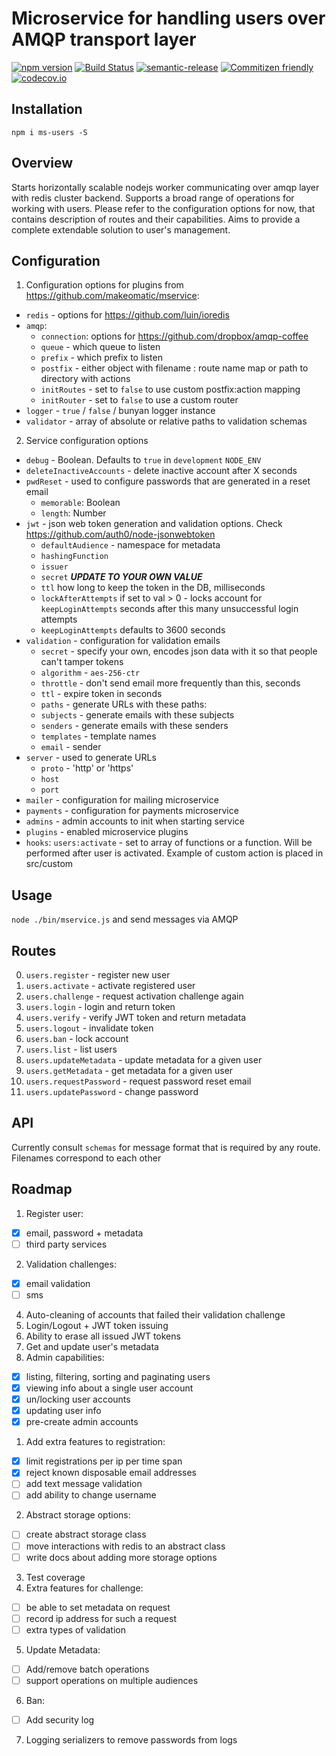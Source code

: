 # Microservice for handling users over AMQP transport layer

[![npm version](https://badge.fury.io/js/ms-users.svg)](https://badge.fury.io/js/ms-users)
[![Build Status](https://semaphoreci.com/api/v1/projects/27a0c3e3-ba64-49e1-a1be-7655eae716b9/632945/shields_badge.svg)](https://semaphoreci.com/makeomatic/ms-users)
[![semantic-release](https://img.shields.io/badge/%20%20%F0%9F%93%A6%F0%9F%9A%80-semantic--release-e10079.svg?style=flat-square)](https://github.com/semantic-release/semantic-release)
[![Commitizen friendly](https://img.shields.io/badge/commitizen-friendly-brightgreen.svg)](http://commitizen.github.io/cz-cli/)
[![codecov.io](https://codecov.io/github/makeomatic/ms-users/coverage.svg?branch=master)](https://codecov.io/github/makeomatic/ms-users?branch=master)

## Installation

`npm i ms-users -S`

## Overview

Starts horizontally scalable nodejs worker communicating over amqp layer with redis cluster backend.
Supports a broad range of operations for working with users. Please refer to the configuration options for now,
that contains description of routes and their capabilities. Aims to provide a complete extendable solution to user's management.

## Configuration

1. Configuration options for plugins from https://github.com/makeomatic/mservice:
  * `redis` - options for https://github.com/luin/ioredis
  * `amqp`:
    * `connection`: options for https://github.com/dropbox/amqp-coffee
    * `queue` - which queue to listen
    * `prefix` - which prefix to listen
    * `postfix` - either object with filename : route name map or path to directory with actions
    * `initRoutes` - set to `false` to use custom postfix:action mapping
    * `initRouter` - set to `false` to use a custom router
  * `logger` - `true` / `false` / bunyan logger instance
  * `validator` - array of absolute or relative paths to validation schemas

2. Service configuration options
  * `debug` - Boolean. Defaults to `true` in `development` `NODE_ENV`
  * `deleteInactiveAccounts` - delete inactive account after X seconds
  * `pwdReset` - used to configure passwords that are generated in a reset email
    * `memorable`: Boolean
    * `length`: Number
  * `jwt` - json web token generation and validation options. Check https://github.com/auth0/node-jsonwebtoken
    * `defaultAudience` - namespace for metadata
    * `hashingFunction`
    * `issuer`
    * `secret` ***UPDATE TO YOUR OWN VALUE***
    * `ttl` how long to keep the token in the DB, milliseconds
    * `lockAfterAttempts` if set to val > 0 - locks account for `keepLoginAttempts` seconds after this many unsuccessful login attempts
    * `keepLoginAttempts` defaults to 3600 seconds
  * `validation` - configuration for validation emails
    * `secret` - specify your own, encodes json data with it so that people can't tamper tokens
    * `algorithm` - `aes-256-ctr`
    * `throttle` - don't send email more frequently than this, seconds
    * `ttl` - expire token in seconds
    * `paths` - generate URLs with these paths:
    * `subjects` - generate emails with these subjects
    * `senders` - generate emails with these senders
    * `templates` - template names
    * `email` - sender
  * `server` - used to generate URLs
    * `proto` - 'http' or 'https'
    * `host`
    * `port`
  * `mailer` - configuration for mailing microservice
  * `payments` - configuration for payments microservice
  * `admins` - admin accounts to init when starting service
  * `plugins` - enabled microservice plugins
  * `hooks`:
    `users:activate` - set to array of functions or a function. Will be performed after user is activated. Example of custom action is placed in src/custom

## Usage

`node ./bin/mservice.js` and send messages via AMQP

## Routes

0. `users.register` - register new user
0. `users.activate` - activate registered user
0. `users.challenge` - request activation challenge again
0. `users.login` - login and return token
0. `users.verify` - verify JWT token and return metadata
0. `users.logout` - invalidate token
0. `users.ban` - lock account
0. `users.list` - list users
0. `users.updateMetadata` - update metadata for a given user
0. `users.getMetadata` - get metadata for a given user
0. `users.requestPassword` - request password reset email
0. `users.updatePassword` - change password

## API

Currently consult `schemas` for message format that is required by any route. Filenames correspond to each other

## Roadmap

1. Register user:
  - [x] email, password + metadata
  - [ ] third party services
2. Validation challenges:
  - [x] email validation
  - [ ] sms
4. Auto-cleaning of accounts that failed their validation challenge
5. Login/Logout + JWT token issuing
6. Ability to erase all issued JWT tokens
7. Get and update user's metadata
8. Admin capabilities:
  - [x] listing, filtering, sorting and paginating users
  - [x] viewing info about a single user account
  - [x] un/locking user accounts
  - [x] updating user info
  - [x] pre-create admin accounts
1. Add extra features to registration:
 - [x] limit registrations per ip per time span
 - [x] reject known disposable email addresses
 - [ ] add text message validation
 - [ ] add ability to change username
2. Abstract storage options:
 - [ ] create abstract storage class
 - [ ] move interactions with redis to an abstract class
 - [ ] write docs about adding more storage options
3. Test coverage
4. Extra features for challenge:
 - [ ] be able to set metadata on request
 - [ ] record ip address for such a request
 - [ ] extra types of validation
5. Update Metadata:
 - [ ] Add/remove batch operations
 - [ ] support operations on multiple audiences
6. Ban:
 - [ ] Add security log
7. Logging serializers to remove passwords from logs
